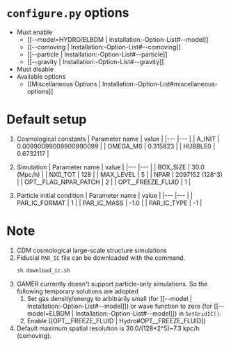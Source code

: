 # `configure.py` options
- Must enable
   - [[--model=HYDRO/ELBDM | Installation:-Option-List#--model]]
   - [[--comoving | Installation:-Option-List#--comoving]]
   - [[--particle | Installation:-Option-List#--particle]]
   - [[--gravity | Installation:-Option-List#--gravity]]
- Must disable
- Available options
   - [[Miscellaneous Options | Installation:-Option-List#miscellaneous-options]]


# Default setup
1. Cosmological constants
   | Parameter name | value                  |
   |---             |---                     |
   | A_INIT         | 0.00990099009900990099 |
   | OMEGA_M0       | 0.315823               |
   | HUBBLE0        | 0.6732117              |

2. Simulation
   | Parameter name       | value           |
   |---                   |---              |
   | BOX_SIZE             | 30.0 (Mpc/h)    |
   | NX0_TOT              | 128             |
   | MAX_LEVEL            | 5               |
   | NPAR                 | 2097152 (128^3) |
   | OPT__FLAG_NPAR_PATCH | 2               |
   | OPT__FREEZE_FLUID    | 1               |

3. Particle initial condition
   | Parameter name | value |
   |---             |---    |
   | PAR_IC_FORMAT  | 1     |
   | PAR_IC_MASS    | -1.0  |
   | PAR_IC_TYPE    | -1    |


# Note
1. CDM cosmological large-scale structure simulations
2. Fiducial `PAR_IC` file can be downloaded with the command.
   ```bash
   sh download_ic.sh
   ```
3. GAMER currently doesn't support particle-only simulations. So the following temporary solutions are adopted
   1. Set gas density/energy to arbitrarily small (for [[--model | Installation:-Option-List#--model]])
      or wave function to zero (for [[--model=ELBDM | Installation:-Option-List#--model]]) in `SetGridIC()`.
   2. Enable [[OPT__FREEZE_FLUID | Hydro#OPT__FREEZE_FLUID]]
4. Default maximum spatial resolution is 30.0/(128*2^5)~7.3 kpc/h (comoving).
